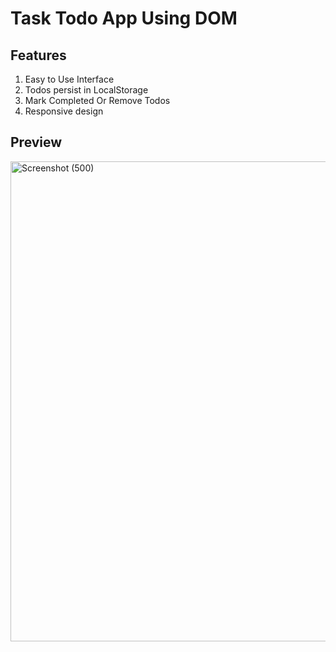 # Task Todo App Using DOM 
## **Features**
1. Easy to Use Interface
2. Todos persist in LocalStorage
3. Mark Completed Or Remove Todos
4. Responsive design

## **Preview**

<img width="1366" height="768" alt="Screenshot (500)" src="https://github.com/user-attachments/assets/093dc747-1fbf-48ab-a696-ee5036ace31d" />
